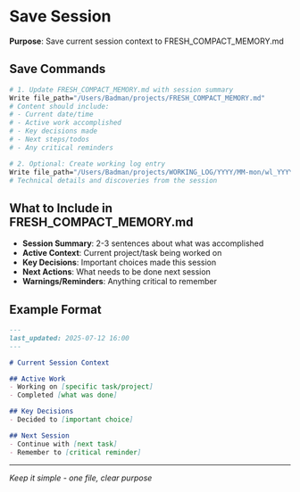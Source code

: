 # Save Session

**Purpose**: Save current session context to FRESH_COMPACT_MEMORY.md

## Save Commands

```bash
# 1. Update FRESH_COMPACT_MEMORY.md with session summary
Write file_path="/Users/Badman/projects/FRESH_COMPACT_MEMORY.md"
# Content should include:
# - Current date/time
# - Active work accomplished
# - Key decisions made
# - Next steps/todos
# - Any critical reminders

# 2. Optional: Create working log entry
Write file_path="/Users/Badman/projects/WORKING_LOG/YYYY/MM-mon/wl_YYYY_MM_DD.md"
# Technical details and discoveries from the session
```


## What to Include in FRESH_COMPACT_MEMORY.md

- **Session Summary**: 2-3 sentences about what was accomplished
- **Active Context**: Current project/task being worked on
- **Key Decisions**: Important choices made this session
- **Next Actions**: What needs to be done next session
- **Warnings/Reminders**: Anything critical to remember

## Example Format

```markdown
---
last_updated: 2025-07-12 16:00
---

# Current Session Context

## Active Work
- Working on [specific task/project]
- Completed [what was done]

## Key Decisions
- Decided to [important choice]

## Next Session
- Continue with [next task]
- Remember to [critical reminder]
```

---

*Keep it simple - one file, clear purpose*